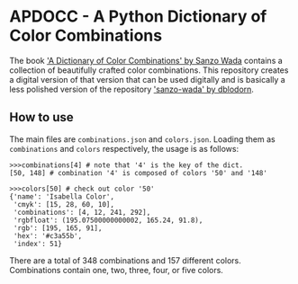 # APDOCC - A Python Dictionary of Color Combinations

The book ['A Dictionary of Color Combinations' by Sanzo Wada](https://www.amazon.com/Dictionary-Color-Combinations-Various/dp/4861522471) contains a collection of beautifully crafted color combinations. 
This repository creates a digital version of that version that can be used digitally and  is basically a less polished version of the repository ['sanzo-wada' by dblodorn](https://github.com/dblodorn/sanzo-wada).
 

## How to use

The main files are `combinations.json` and `colors.json`.
Loading them as `combinations` and `colors` respectively, the usage is as follows:


```
>>>combinations[4] # note that '4' is the key of the dict. 
[50, 148] # combination '4' is composed of colors '50' and '148'

>>>colors[50] # check out color '50'
{'name': 'Isabella Color',
 'cmyk': [15, 28, 60, 10],
 'combinations': [4, 12, 241, 292],
 'rgbfloat': (195.07500000000002, 165.24, 91.8),
 'rgb': [195, 165, 91],
 'hex': '#c3a55b',
 'index': 51}
```

There are a total of 348 combinations and 157 different colors. Combinations contain one, two, three, four, or five colors. 

